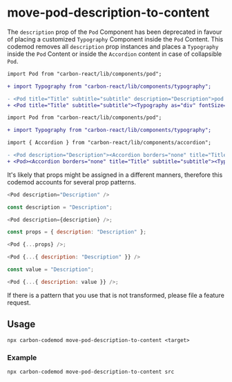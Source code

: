# move-pod-description-to-content

The `description` prop of the `Pod` Component has been deprecated in favour of placing a customized `Typography` Component inside the `Pod` Content. This codemod removes all `description` prop instances and places a `Typography` inside the `Pod` Content or inside the `Accordion` content in case of collapsible `Pod`.

```diff
import Pod from "carbon-react/lib/components/pod";

+ import Typography from "carbon-react/lib/components/typography";

- <Pod title="Title" subtitle="subtitle" description="Description">pod content</Pod>
+ <Pod title="Title" subtitle="subtitle"><Typography as="div" fontSize="13px" lineHeight="normal">Description</Typography>pod content</Pod>
```

```diff
import Pod from "carbon-react/lib/components/pod";

+ import Typography from "carbon-react/lib/components/typography";

import { Accordion } from "carbon-react/lib/components/accordion";

- <Pod description="Description"><Accordion borders="none" title="Title" subtitle="subtitle">pod content</Accordion></Pod>
+ <Pod><Accordion borders="none" title="Title" subtitle="subtitle"><Typography as="div" fontSize="13px" lineHeight="normal">Description</Typography>pod content</Accordion></Pod>
```

It's likely that props might be assigned in a different manners, therefore this codemod accounts for several prop patterns.

```js
<Pod description="Description" />
```

```js
const description = "Description";

<Pod description={description} />;
```

```js
const props = { description: "Description" };

<Pod {...props} />;
```

```js
<Pod {...{ description: "Description" }} />
```

```js
const value = "Description";

<Pod {...{ description: value }} />;
```

If there is a pattern that you use that is not transformed, please file a feature request.

## Usage

`npx carbon-codemod move-pod-description-to-content <target>`

### Example

`npx carbon-codemod move-pod-description-to-content src`
